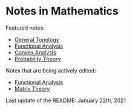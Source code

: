 # Notes in Mathematics

Featured notes:
* [General Topology](https://github.com/danielmao2019/Notes-in-Mathematics/blob/main/general_topology.pdf)
* [Functional Analysis](https://github.com/danielmao2019/Notes-in-Mathematics/blob/main/analysis/functional_analysis.pdf)
* [Convex Analysis](https://github.com/danielmao2019/Notes-in-Mathematics/blob/main/analysis/convex_analysis.pdf)
* [Probability Theory](https://github.com/danielmao2019/Notes-in-Mathematics/blob/main/statistics/probability_theory.pdf)

Notes that are being actively edited:
* [Functional Analysis](https://github.com/danielmao2019/Notes-in-Mathematics/blob/main/analysis/functional_analysis.pdf)
* [Matrix Theory](https://github.com/danielmao2019/Notes-in-Mathematics/blob/main/algebra/matrix_theory.pdf)

Last update of the README: January 22th, 2021
